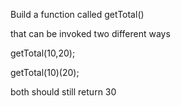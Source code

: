 Build a function called getTotal()

that can be invoked two different ways

getTotal(10,20);

getTotal(10)(20);


both should still return 30
